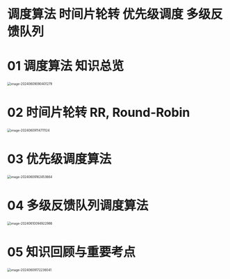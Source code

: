 # 调度算法 时间片轮转 优先级调度 多级反馈队列



# 01 调度算法 知识总览

<img src="https://cvp.oss-cn-shanghai.aliyuncs.com/picgo/202406090904493.png" alt="image-20240609090401279" style="zoom:50%;" />



# 02 时间片轮转 RR, Round-Robin

<img src="https://cvp.oss-cn-shanghai.aliyuncs.com/picgo/202406091147613.png" alt="image-20240609114711124" style="zoom:50%;" />



# 03 优先级调度算法

<img src="https://cvp.oss-cn-shanghai.aliyuncs.com/picgo/202406091624099.png" alt="image-20240609162453664" style="zoom:50%;" />



# 04 多级反馈队列调度算法

<img src="https://cvp.oss-cn-shanghai.aliyuncs.com/picgo/202406100949841.png" alt="image-20240610094922986" style="zoom:50%;" />



# 05 知识回顾与重要考点

<img src="https://cvp.oss-cn-shanghai.aliyuncs.com/picgo/202406091722448.png" alt="image-20240609172236041" style="zoom:50%;" />